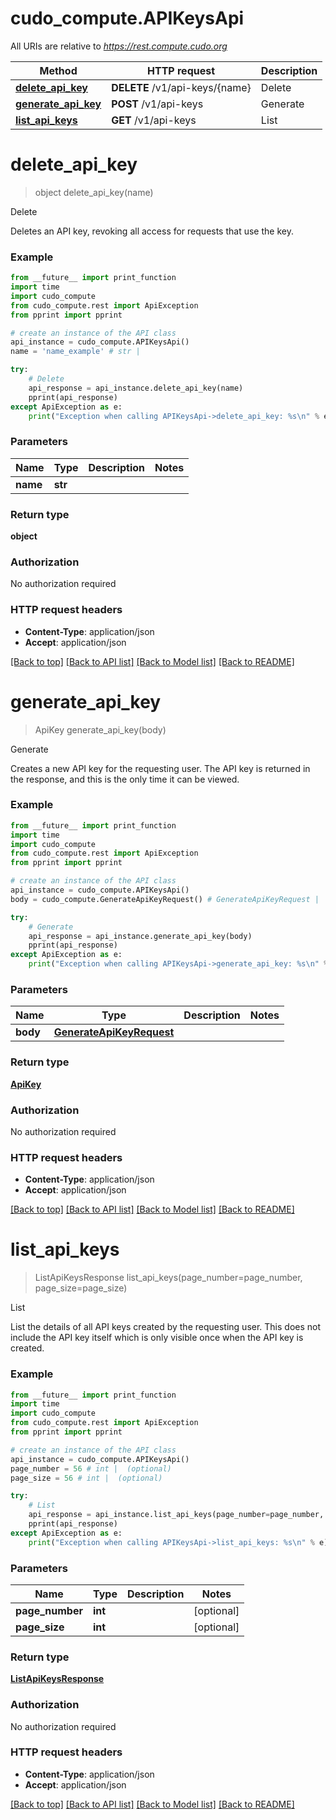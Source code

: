# cudo_compute.APIKeysApi

All URIs are relative to *https://rest.compute.cudo.org*

Method | HTTP request | Description
------------- | ------------- | -------------
[**delete_api_key**](APIKeysApi.md#delete_api_key) | **DELETE** /v1/api-keys/{name} | Delete
[**generate_api_key**](APIKeysApi.md#generate_api_key) | **POST** /v1/api-keys | Generate
[**list_api_keys**](APIKeysApi.md#list_api_keys) | **GET** /v1/api-keys | List


# **delete_api_key**
> object delete_api_key(name)

Delete

Deletes an API key, revoking all access for requests that use the key.

### Example
```python
from __future__ import print_function
import time
import cudo_compute
from cudo_compute.rest import ApiException
from pprint import pprint

# create an instance of the API class
api_instance = cudo_compute.APIKeysApi()
name = 'name_example' # str | 

try:
    # Delete
    api_response = api_instance.delete_api_key(name)
    pprint(api_response)
except ApiException as e:
    print("Exception when calling APIKeysApi->delete_api_key: %s\n" % e)
```

### Parameters

Name | Type | Description  | Notes
------------- | ------------- | ------------- | -------------
 **name** | **str**|  | 

### Return type

**object**

### Authorization

No authorization required

### HTTP request headers

 - **Content-Type**: application/json
 - **Accept**: application/json

[[Back to top]](#) [[Back to API list]](../README.md#documentation-for-api-endpoints) [[Back to Model list]](../README.md#documentation-for-models) [[Back to README]](../README.md)

# **generate_api_key**
> ApiKey generate_api_key(body)

Generate

Creates a new API key for the requesting user. The API key is returned in the response, and this is the only time it can be viewed.

### Example
```python
from __future__ import print_function
import time
import cudo_compute
from cudo_compute.rest import ApiException
from pprint import pprint

# create an instance of the API class
api_instance = cudo_compute.APIKeysApi()
body = cudo_compute.GenerateApiKeyRequest() # GenerateApiKeyRequest | 

try:
    # Generate
    api_response = api_instance.generate_api_key(body)
    pprint(api_response)
except ApiException as e:
    print("Exception when calling APIKeysApi->generate_api_key: %s\n" % e)
```

### Parameters

Name | Type | Description  | Notes
------------- | ------------- | ------------- | -------------
 **body** | [**GenerateApiKeyRequest**](GenerateApiKeyRequest.md)|  | 

### Return type

[**ApiKey**](ApiKey.md)

### Authorization

No authorization required

### HTTP request headers

 - **Content-Type**: application/json
 - **Accept**: application/json

[[Back to top]](#) [[Back to API list]](../README.md#documentation-for-api-endpoints) [[Back to Model list]](../README.md#documentation-for-models) [[Back to README]](../README.md)

# **list_api_keys**
> ListApiKeysResponse list_api_keys(page_number=page_number, page_size=page_size)

List

List the details of all API keys created by the requesting user. This does not include the API key itself which is only visible once when the API key is created.

### Example
```python
from __future__ import print_function
import time
import cudo_compute
from cudo_compute.rest import ApiException
from pprint import pprint

# create an instance of the API class
api_instance = cudo_compute.APIKeysApi()
page_number = 56 # int |  (optional)
page_size = 56 # int |  (optional)

try:
    # List
    api_response = api_instance.list_api_keys(page_number=page_number, page_size=page_size)
    pprint(api_response)
except ApiException as e:
    print("Exception when calling APIKeysApi->list_api_keys: %s\n" % e)
```

### Parameters

Name | Type | Description  | Notes
------------- | ------------- | ------------- | -------------
 **page_number** | **int**|  | [optional] 
 **page_size** | **int**|  | [optional] 

### Return type

[**ListApiKeysResponse**](ListApiKeysResponse.md)

### Authorization

No authorization required

### HTTP request headers

 - **Content-Type**: application/json
 - **Accept**: application/json

[[Back to top]](#) [[Back to API list]](../README.md#documentation-for-api-endpoints) [[Back to Model list]](../README.md#documentation-for-models) [[Back to README]](../README.md)

